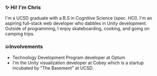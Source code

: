 ### ✨ Hi! I'm Chris 
I'm a UCSD graduate with a B.S in Cognitive Science (spec. HCI). I'm an aspiring full-stack web developer who dabbles in Unity development. Outside of programming, I enjoy skateboarding, cooking, and going on camping trips. 

### 💥Involvements 
- Technology Development Program developer at Optum 
- I'm the Unity visualization developer at Cobey which is a startup incubated by "The Basement" at UCSD. 


<!--
**46chris/46chris** is a ✨ _special_ ✨ repository because its `README.md` (this file) appears on your GitHub profile.

Here are some ideas to get you started:

- 🔭 I’m currently working on ...
- 🌱 I’m currently learning ...
- 👯 I’m looking to collaborate on ...
- 🤔 I’m looking for help with ...
- 💬 Ask me about ...
- 📫 How to reach me: ...
- 😄 Pronouns: ...
- ⚡ Fun fact: ...
-->
